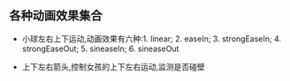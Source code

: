 ## 各种动画效果集合
    

- 小球左右上下运动,动画效果有六种:1. linear; 2. easeIn; 3. strongEaseIn; 4. strongEaseOut; 5. sineaseIn; 6. sineaseOut

- 上下左右箭头,控制女孩的上下左右运动,监测是否碰壁